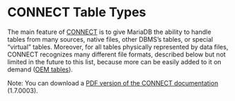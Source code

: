 # CONNECT Table Types

The main feature of [CONNECT](../../../../security/user-account-management/catalogs/connecting-to-a-server-configured-for-catalogs.md) is to give MariaDB the ability to handle tables from many sources, native files, other DBMS’s tables, or special “virtual” tables. Moreover, for all tables physically represented by data files, CONNECT recognizes many different file formats, described below but not limited in the future to this list, because more can be easily added to it on demand ([OEM tables](connect-table-types-oem.md)).

Note: You can download a [PDF version of the CONNECT documentation](https://mariadb.com/kb/en/connect-table-types/+attachment/connect_1_7_03) (1.7.0003).